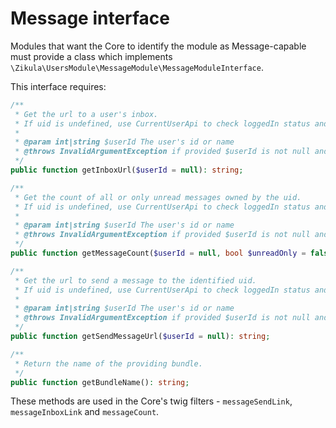 # Message interface

Modules that want the Core to identify the module as Message-capable must provide a class which implements
`\Zikula\UsersModule\MessageModule\MessageModuleInterface`.

This interface requires:
```php
/**
 * Get the url to a user's inbox.
 * If uid is undefined, use CurrentUserApi to check loggedIn status and obtain and use the current user's uid
 *
 * @param int|string $userId The user's id or name
 * @throws InvalidArgumentException if provided $userId is not null and invalid
 */
public function getInboxUrl($userId = null): string;

/**
 * Get the count of all or only unread messages owned by the uid.
 * If uid is undefined, use CurrentUserApi to check loggedIn status and obtain and use the current user's uid
 *
 * @param int|string $userId The user's id or name
 * @throws InvalidArgumentException if provided $userId is not null and invalid
 */
public function getMessageCount($userId = null, bool $unreadOnly = false): int;

/**
 * Get the url to send a message to the identified uid.
 * If uid is undefined, use CurrentUserApi to check loggedIn status and obtain and use the current user's uid
 *
 * @param int|string $userId The user's id or name
 * @throws InvalidArgumentException if provided $userId is not null and invalid
 */
public function getSendMessageUrl($userId = null): string;

/**
 * Return the name of the providing bundle.
 */
public function getBundleName(): string;
```

These methods are used in the Core's twig filters - `messageSendLink`, `messageInboxLink` and `messageCount`.
